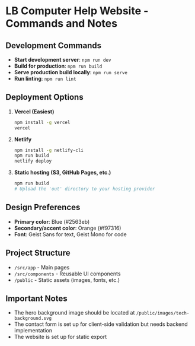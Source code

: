 # LB Computer Help Website - Commands and Notes

## Development Commands

- **Start development server**: `npm run dev`
- **Build for production**: `npm run build`
- **Serve production build locally**: `npm run serve`
- **Run linting**: `npm run lint`

## Deployment Options

1. **Vercel (Easiest)**

   ```bash
   npm install -g vercel
   vercel
   ```

2. **Netlify**

   ```bash
   npm install -g netlify-cli
   npm run build
   netlify deploy
   ```

3. **Static hosting (S3, GitHub Pages, etc.)**
   ```bash
   npm run build
   # Upload the 'out' directory to your hosting provider
   ```

## Design Preferences

- **Primary color**: Blue (#2563eb)
- **Secondary/accent color**: Orange (#f97316)
- **Font**: Geist Sans for text, Geist Mono for code

## Project Structure

- `/src/app` - Main pages
- `/src/components` - Reusable UI components
- `/public` - Static assets (images, fonts, etc.)

## Important Notes

- The hero background image should be located at `/public/images/tech-background.svg`
- The contact form is set up for client-side validation but needs backend implementation
- The website is set up for static export
